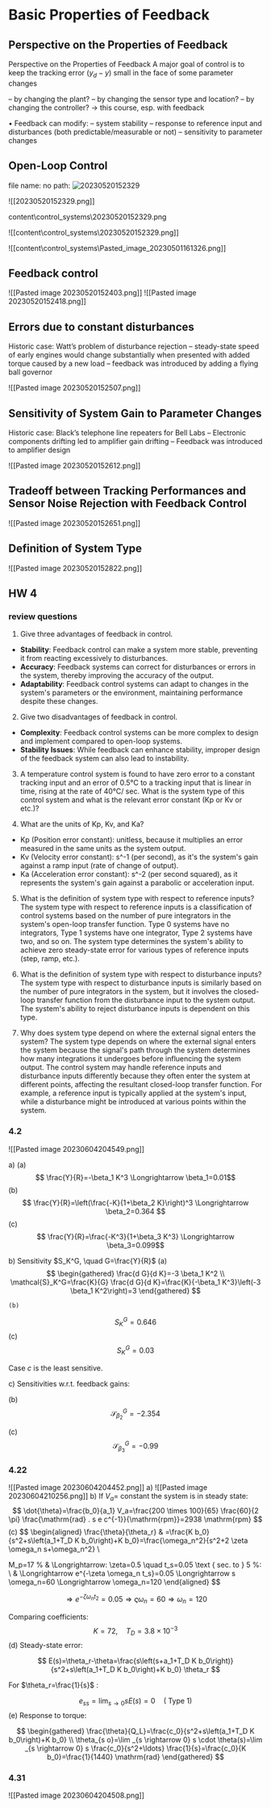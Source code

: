 # Basic Properties of Feedback
## Perspective on the Properties of Feedback
Perspective on the Properties of Feedback A major goal of control is to keep the tracking error ($y_d - y$) small in the face of some parameter changes

– by changing the plant?
– by changing the sensor type and location?
– by changing the controller? → this course, esp. with feedback

• Feedback can modify:
– system stability
– response to reference input and disturbances (both predictable/measurable or not)
– sensitivity to parameter changes

## Open-Loop Control

file name: no path: 
![20230520152329](20230520152329.png)

![[20230520152329.png]]

content\control_systems\20230520152329.png

![[content\control_systems\20230520152329.png]]

![[content\control_systems\Pasted_image_20230501161326.png]]

## Feedback control 
![[Pasted image 20230520152403.png]]
![[Pasted image 20230520152418.png]]

## Errors due to constant disturbances

Historic case: Watt’s problem of disturbance rejection
– steady-state speed of early engines would change substantially when presented with added torque caused by a new load
– feedback was introduced by adding a flying ball governor

![[Pasted image 20230520152507.png]]

## Sensitivity of System Gain to Parameter Changes
Historic case: Black’s telephone line repeaters for Bell Labs
– Electronic components drifting led to amplifier gain drifting
– Feedback was introduced to amplifier design

![[Pasted image 20230520152612.png]]

## Tradeoff between Tracking Performances and Sensor Noise Rejection with Feedback Control
![[Pasted image 20230520152651.png]]

## Definition of System Type
![[Pasted image 20230520152822.png]]


## HW 4 
### review questions
1. Give three advantages of feedback in control.
  - **Stability**: Feedback control can make a system more stable, preventing it from reacting excessively to disturbances.
 -  **Accuracy**: Feedback systems can correct for disturbances or errors in the system, thereby improving the accuracy of the output.
 -   **Adaptability**: Feedback control systems can adapt to changes in the system's parameters or the environment, maintaining performance despite these changes.

2. Give two disadvantages of feedback in control.
-   **Complexity**: Feedback control systems can be more complex to design and implement compared to open-loop systems.
-   **Stability Issues**: While feedback can enhance stability, improper design of the feedback system can also lead to instability.

3. A temperature control system is found to have zero error to a constant tracking input and an error of 0.5°C to a tracking input that is linear in time, rising at the rate of 40°C/ sec. What is the system type of this control system and what is the relevant error constant (Kp or Kv or etc.)?

4. What are the units of Kp, Kv, and Ka?
-   Kp (Position error constant): unitless, because it multiplies an error measured in the same units as the system output.
-   Kv (Velocity error constant): s^-1 (per second), as it's the system's gain against a ramp input (rate of change of output).
-   Ka (Acceleration error constant): s^-2 (per second squared), as it represents the system's gain against a parabolic or acceleration input.

5. What is the definition of system type with respect to reference inputs?
The system type with respect to reference inputs is a classification of control systems based on the number of pure integrators in the system's open-loop transfer function. Type 0 systems have no integrators, Type 1 systems have one integrator, Type 2 systems have two, and so on. The system type determines the system's ability to achieve zero steady-state error for various types of reference inputs (step, ramp, etc.).

6. What is the definition of system type with respect to disturbance inputs?
The system type with respect to disturbance inputs is similarly based on the number of pure integrators in the system, but it involves the closed-loop transfer function from the disturbance input to the system output. The system's ability to reject disturbance inputs is dependent on this type.

7. Why does system type depend on where the external signal enters the system?
The system type depends on where the external signal enters the system because the signal's path through the system determines how many integrations it undergoes before influencing the system output. The control system may handle reference inputs and disturbance inputs differently because they often enter the system at different points, affecting the resultant closed-loop transfer function. For example, a reference input is typically applied at the system's input, while a disturbance might be introduced at various points within the system.

### 4.2
![[Pasted image 20230604204549.png]]

a)
	(a) $$
\frac{Y}{R}=-\beta_1 K^3 \Longrightarrow \beta_1=0.01$$
	(b) $$ \frac{Y}{R}=\left(\frac{-K}{1+\beta_2 K}\right)^3 \Longrightarrow \beta_2=0.364 $$
	(c) $$ \frac{Y}{R}=\frac{-K^3}{1+\beta_3 K^3} \Longrightarrow \beta_3=0.099$$
	


b) Sensitivity $S_K^G, \quad G=\frac{Y}{R}$
	(a)
$$
\begin{gathered}
\frac{d G}{d K}=-3 \beta_1 K^2 \\
\mathcal{S}_K^G=\frac{K}{G} \frac{d G}{d K}=\frac{K}{-\beta_1 K^3}\left(-3 \beta_1 K^2\right)=3
\end{gathered}
$$

	(b)
	
$$ S_K^G=0.646 $$
	(c) 
 $$S_K^G=0.03$$

Case $c$ is the least sensitive.

c) Sensitivities w.r.t. feedback gains:

(b)
$$
\mathcal{S}_{\beta_2}^G=-2.354
$$

(c)
$$
\mathcal{S}_{\beta_3}^G=-0.99
$$

### 4.22
![[Pasted image 20230604204452.png]]
a)
![[Pasted image 20230604210256.png]]
b) If $V_a=$ constant the system is in steady state:
$$
\dot{\theta}=\frac{b_0}{a_1} V_a=\frac{200 \times 100}{65} \frac{60}{2 \pi} \frac{\mathrm{rad} . s e c^{-1}}{\mathrm{rpm}}=2938 \mathrm{rpm}
$$
(c)
$$
\begin{aligned}
\frac{\theta}{\theta_r} & =\frac{K b_0}{s^2+s\left(a_1+T_D K b_0\right)+K b_0}=\frac{\omega_n^2}{s^2+2 \zeta \omega_n s+\omega_n^2} \\

M_p=17 \% & \Longrightarrow: \zeta=0.5 \quad t_s=0.05 \text { sec. to } 5 \%: \\
& \Longrightarrow e^{-\zeta \omega_n t_s}=0.05 \Longrightarrow s \omega_n=60 \Longrightarrow \omega_n=120
\end{aligned}
$$

$$
\Longrightarrow e^{-\zeta \omega_n t_2}=0.05 \Longrightarrow \varsigma \omega_n=60 \Longrightarrow \omega_n=120
$$

Comparing coefficients:
$$
K=72, \quad T_D=3.8 \times 10^{-3}
$$
(d) Steady-state error:

$$
E(s)=\theta_r-\theta=\frac{s\left(s+a_1+T_D K b_0\right)}{s^2+s\left(a_1+T_D K b_0\right)+K b_0} \theta_r
$$

For $\theta_r=\frac{1}{s}$ :

$$
e_{s s}=\lim _{s \rightarrow 0} s E(s)=0 \quad(\text { Type 1) }
$$
(e) Response to torque:

$$
\begin{gathered}
\frac{\theta}{Q_L}=\frac{c_0}{s^2+s\left(a_1+T_D K b_0\right)+K b_0} \\
\theta_{s o}=\lim _{s \rightarrow 0} s \cdot \theta(s)=\lim _{s \rightarrow 0} s \frac{c_0}{s^2+\ldots} \frac{1}{s}=\frac{c_0}{K b_0}=\frac{1}{1440} \mathrm{rad}
\end{gathered}
$$


### 4.31
![[Pasted image 20230604204508.png]]